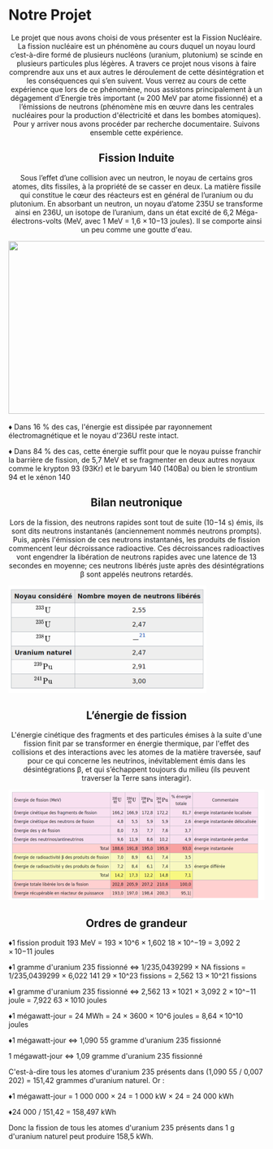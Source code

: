 <h1> Notre Projet </h1>
<p style="text-align:center;">   Le projet que nous avons choisi de vous présenter est la Fission Nucléaire. La fission nucléaire est un phénomène au cours duquel un noyau lourd c’est-à-dire formé de plusieurs nucléons (uranium, plutonium) se scinde en plusieurs particules plus légères. A travers ce projet nous visons à faire comprendre aux uns et aux autres le déroulement de cette désintégration et les conséquences qui s’en suivent. Vous verrez au cours de cette expérience que lors de ce phénomène, nous assistons principalement à un dégagement d’Energie très important (≈ 200 MeV par atome fissionné) et a l’émissions de neutrons (phénomène mis en œuvre dans les centrales nucléaires pour la production d'électricité et dans les bombes atomiques). Pour y arriver nous avons procéder par recherche documentaire. Suivons ensemble cette expérience.</p>

<h2 style="text-align:center;">Fission Induite</h2>
<p style="text-align:center;">Sous l’effet d’une collision avec un neutron, le noyau de certains gros atomes, dits fissiles, à la propriété de se casser en deux. La matière fissile qui constitue le cœur des réacteurs est en général de l’uranium ou du plutonium. En absorbant un neutron, un noyau d’atome 235U se transforme ainsi en 236U, un isotope de l’uranium, dans un état excité de 6,2 Méga-électrons-volts (MeV, avec 1 MeV = 1,6 × 10−13 joules). Il se comporte ainsi un peu comme une goutte d'eau.</p>
<img src="https://cdn.futura-sciences.com/buildsv6/images/mediumoriginal/3/4/6/346d715d4e_27200_2462-fission-universite-maine.jpg" width="601" height="340">
<p> &diams; Dans 16 % des cas, l'énergie est dissipée par rayonnement électromagnétique et le noyau d'236U reste intact.</p>
<p> &diams; Dans 84 % des cas, cette énergie suffit pour que le noyau puisse franchir la barrière de fission, de 5,7 MeV et se fragmenter en deux autres noyaux comme le krypton 93 (93Kr) et le baryum 140 (140Ba) ou bien le strontium 94 et le xénon 140 </p>

<h2 style="text-align:center;">Bilan neutronique</h2>
<p style="text-align:center;">Lors de la fission, des neutrons rapides sont tout de suite (10−14 s) émis, ils sont dits neutrons instantanés (anciennement nommés neutrons prompts). Puis, après l'émission de ces neutrons instantanés, les produits de fission commencent leur décroissance radioactive. Ces décroissances radioactives vont engendrer la libération de neutrons rapides avec une latence de 13 secondes en moyenne; ces neutrons libérés juste après des désintégrations β sont appelés neutrons retardés.</p>

<img src="tabel2.png" style="width:390px;height:211px;">

<h2 style="text-align:center;">L’énergie de fission</h2>
<p style="text-align:center;">L'énergie cinétique des fragments et des particules émises à la suite d'une fission finit par se transformer en énergie thermique, par l'effet des collisions et des interactions avec les atomes de la matière traversée, sauf pour ce qui concerne les neutrinos, inévitablement émis dans les désintégrations β, et qui s’échappent toujours du milieu (ils peuvent traverser la Terre sans interagir).</p>

<img src="tabel.png" height="218">

<h2 style="text-align:center;">Ordres de grandeur</h2>
<p> &diams;1 fission produit 193 MeV = 193 × 10^6 × 1,602 18 × 10^−19 = 3,092 2 × 10−11 joules</p>
<p> &diams;1 gramme d'uranium 235 fissionné ⇔ 1/235,0439299 × NA fissions = 1/235,0439299 × 6,022 141 29 × 10^23 fissions = 2,562 13 × 10^21 fissions</p>
<p> &diams;1 gramme d'uranium 235 fissionné ⇔ 2,562 13 × 1021 × 3,092 2 × 10^−11 joule = 7,922 63 × 1010 joules</p>
<p> &diams;1 mégawatt-jour = 24 MWh = 24 × 3600 × 10^6 joules = 8,64 × 10^10 joules</p>
<p> &diams;1 mégawatt-jour ⇔ 1,090 55 gramme d'uranium 235 fissionné</p>
<p> 1 mégawatt-jour ⇔ 1,09 gramme d'uranium 235 fissionné </p>
<p> C'est-à-dire tous les atomes d'uranium 235 présents dans (1,090 55 / 0,007 202) = 151,42 grammes d'uranium naturel. Or : </p>
<p> &diams;1 mégawatt-jour = 1 000 000 × 24 = 1 000 kW × 24 = 24 000 kWh</p>
<p> &diams;24 000 / 151,42 = 158,497 kWh</p>
<p>Donc la fission de tous les atomes d'uranium 235 présents dans 1 g d'uranium naturel peut produire 158,5 kWh.</p>
